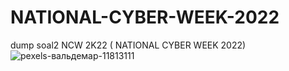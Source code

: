 # NATIONAL-CYBER-WEEK-2022
dump soal2 NCW 2K22 ( NATIONAL CYBER WEEK 2022)
![pexels-вальдемар-11813111](https://github.com/ibnurusdianto/NATIONAL-CYBER-WEEK-2022/assets/43640284/6ccf216e-80d1-41f4-91cf-4a2eeed039ff)
